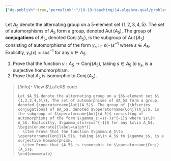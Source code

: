 ```yaml
---
{"dg-publish":true,"permalink":"/10-19-teaching/14-algebra-qual/problem-from-past-exams/group-theory/inner-automorphisms-of-an-alternating-group/","tags":["group_theory"],"updated":"2025-03-17T08:28:45-07:00"}
---
```


Let $A_5$ denote the alternating group on a $5$-element set $\{1,2,3,4,5\}$. The set of automorphisms of $A_5$ form a group, denoted $\operatorname{Aut}(A_5)$. The group of **conjugations** of $A_5$, denoted $\operatorname{Conj}(A_5)$, is the subgroup of $\operatorname{Aut}(A_5)$ consisting of automorphisms of the form $\gamma_s:=s(-)s^{-1}$ where $s\in A_5$. Explicitly, $\gamma_s(x)=sxs^{-1}$ for any $x\in A_5$.
1. Prove that the function $\gamma:A_5\to \operatorname{Conj}(A_5)$, taking $s\in A_5$ to $\gamma_s$, is a surjective homomorphism.
2. Prove that $A_5$ is isomorphic to $\operatorname{Conj}(A_5)$.

> [!info]- View $\LaTeX$ code
> ```
> Let $A_5$ denote the alternating group on a $5$-element set $\{1,2,3,4,5\}$. The set of automorphisms of $A_5$ form a group, denoted $\operatorname{Aut}(A_5)$. The group of {\bfseries conjugations} of $A_5$, denoted $\operatorname{Conj}(A_5)$, is the subgroup of $\operatorname{Aut}(A_5)$ consisting of automorphisms of the form $\gamma_s:=s(-)s^{-1}$ where $s\in A_5$. Explicitly, $\gamma_s(x)=sxs^{-1}$ for any $x\in A_5$.
> \begin{enumerate}[label=\alph*)]
> 	\item Prove that the function $\gamma:A_5\to \operatorname{Conj}(A_5)$, taking $s\in A_5$ to $\gamma_s$, is a surjective homomorphism.
> 	\item Prove that $A_5$ is isomorphic to $\operatorname{Conj}(A_5)$.
> \end{enumerate}
> ```